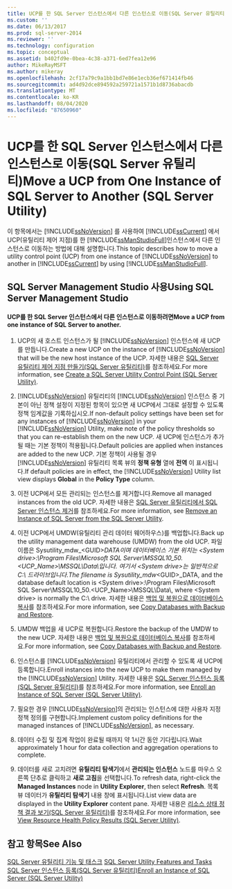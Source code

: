 ```yaml
---
title: UCP를 한 SQL Server 인스턴스에서 다른 인스턴스로 이동(SQL Server 유틸리티) | Microsoft 문서
ms.custom: ''
ms.date: 06/13/2017
ms.prod: sql-server-2014
ms.reviewer: ''
ms.technology: configuration
ms.topic: conceptual
ms.assetid: b402fd9e-0bea-4c38-a371-6ed7fea12e96
author: MikeRayMSFT
ms.author: mikeray
ms.openlocfilehash: 2cf17a79c9a1bb1bd7e86e1ecb36ef671414fb46
ms.sourcegitcommit: ad4d92dce894592a259721a1571b1d8736abacdb
ms.translationtype: MT
ms.contentlocale: ko-KR
ms.lasthandoff: 08/04/2020
ms.locfileid: "87650960"
---
```

# <a name="move-a-ucp-from-one-instance-of-sql-server-to-another-sql-server-utility"></a><span data-ttu-id="6f6cd-102">UCP를 한 SQL Server 인스턴스에서 다른 인스턴스로 이동(SQL Server 유틸리티)</span><span class="sxs-lookup"><span data-stu-id="6f6cd-102">Move a UCP from One Instance of SQL Server to Another (SQL Server Utility)</span></span>
  <span data-ttu-id="6f6cd-103">이 항목에서는 [!INCLUDE[ssNoVersion](../../includes/ssnoversion-md.md)] 를 사용하여 [!INCLUDE[ssCurrent](../../includes/sscurrent-md.md)] 에서 UCP(유틸리티 제어 지점)를 한 [!INCLUDE[ssManStudioFull](../../includes/ssmanstudiofull-md.md)]인스턴스에서 다른 인스턴스로 이동하는 방법에 대해 설명합니다.</span><span class="sxs-lookup"><span data-stu-id="6f6cd-103">This topic describes how to move a utility control point (UCP) from one instance of [!INCLUDE[ssNoVersion](../../includes/ssnoversion-md.md)] to another in [!INCLUDE[ssCurrent](../../includes/sscurrent-md.md)] by using [!INCLUDE[ssManStudioFull](../../includes/ssmanstudiofull-md.md)].</span></span>  
  
##  <a name="using-sql-server-management-studio"></a><a name="SSMSProcedure"></a> <span data-ttu-id="6f6cd-104">SQL Server Management Studio 사용</span><span class="sxs-lookup"><span data-stu-id="6f6cd-104">Using SQL Server Management Studio</span></span>  
  
#### <a name="move-a-ucp-from-one-instance-of-sql-server-to-another"></a><span data-ttu-id="6f6cd-105">UCP를 한 SQL Server 인스턴스에서 다른 인스턴스로 이동하려면</span><span class="sxs-lookup"><span data-stu-id="6f6cd-105">Move a UCP from one instance of SQL Server to another.</span></span>  
  
1.  <span data-ttu-id="6f6cd-106">UCP의 새 호스트 인스턴스가 될 [!INCLUDE[ssNoVersion](../../includes/ssnoversion-md.md)] 인스턴스에 새 UCP를 만듭니다.</span><span class="sxs-lookup"><span data-stu-id="6f6cd-106">Create a new UCP on the instance of [!INCLUDE[ssNoVersion](../../includes/ssnoversion-md.md)] that will be the new host instance of the UCP.</span></span> <span data-ttu-id="6f6cd-107">자세한 내용은 [SQL Server 유틸리티 제어 지점 만들기&#40;SQL Server 유틸리티&#41;](create-a-sql-server-utility-control-point-sql-server-utility.md)를 참조하세요.</span><span class="sxs-lookup"><span data-stu-id="6f6cd-107">For more information, see [Create a SQL Server Utility Control Point &#40;SQL Server Utility&#41;](create-a-sql-server-utility-control-point-sql-server-utility.md).</span></span>  
  
2.  <span data-ttu-id="6f6cd-108">[!INCLUDE[ssNoVersion](../../includes/ssnoversion-md.md)] 유틸리티의 [!INCLUDE[ssNoVersion](../../includes/ssnoversion-md.md)] 인스턴스 중 기본이 아닌 정책 설정이 지정된 항목이 있으면 새 UCP에서 그대로 설정할 수 있도록 정책 임계값을 기록하십시오.</span><span class="sxs-lookup"><span data-stu-id="6f6cd-108">If non-default policy settings have been set for any instances of [!INCLUDE[ssNoVersion](../../includes/ssnoversion-md.md)] in your [!INCLUDE[ssNoVersion](../../includes/ssnoversion-md.md)] Utility, make note of the policy thresholds so that you can re-establish them on the new UCP.</span></span> <span data-ttu-id="6f6cd-109">새 UCP에 인스턴스가 추가될 때는 기본 정책이 적용됩니다.</span><span class="sxs-lookup"><span data-stu-id="6f6cd-109">Default policies are applied when instances are added to the new UCP.</span></span> <span data-ttu-id="6f6cd-110">기본 정책이 사용될 경우 [!INCLUDE[ssNoVersion](../../includes/ssnoversion-md.md)] 유틸리티 목록 뷰의 **정책 유형** 열에 **전역** 이 표시됩니다.</span><span class="sxs-lookup"><span data-stu-id="6f6cd-110">If default policies are in effect, the [!INCLUDE[ssNoVersion](../../includes/ssnoversion-md.md)] Utility list view displays **Global** in the **Policy Type** column.</span></span>  
  
3.  <span data-ttu-id="6f6cd-111">이전 UCP에서 모든 관리되는 인스턴스를 제거합니다.</span><span class="sxs-lookup"><span data-stu-id="6f6cd-111">Remove all managed instances from the old UCP.</span></span> <span data-ttu-id="6f6cd-112">자세한 내용은 [SQL Server 유틸리티에서 SQL Server 인스턴스 제거](remove-an-instance-of-sql-server-from-the-sql-server-utility.md)를 참조하세요.</span><span class="sxs-lookup"><span data-stu-id="6f6cd-112">For more information, see [Remove an Instance of SQL Server from the SQL Server Utility](remove-an-instance-of-sql-server-from-the-sql-server-utility.md).</span></span>  
  
4.  <span data-ttu-id="6f6cd-113">이전 UCP에서 UMDW(유틸리티 관리 데이터 웨어하우스)를 백업합니다.</span><span class="sxs-lookup"><span data-stu-id="6f6cd-113">Back up the utility management data warehouse (UMDW) from the old UCP.</span></span> <span data-ttu-id="6f6cd-114">파일 이름은 Sysutility_mdw_\<GUID>_DATA이며 데이터베이스 기본 위치는 \<System drive>:\Program Files\Microsoft SQL Server\MSSQL10_50.<UCP_Name>\MSSQL\Data\\입니다. 여기서 \<System drive>는 일반적으로 C:\ 드라이브입니다.</span><span class="sxs-lookup"><span data-stu-id="6f6cd-114">The filename is Sysutility_mdw_\<GUID>_DATA, and the database default location is \<System drive>:\Program Files\Microsoft SQL Server\MSSQL10_50.<UCP_Name>\MSSQL\Data\\, where \<System drive> is normally the C:\ drive.</span></span> <span data-ttu-id="6f6cd-115">자세한 내용은 [백업 및 복원으로 데이터베이스 복사](../databases/copy-databases-with-backup-and-restore.md)를 참조하세요.</span><span class="sxs-lookup"><span data-stu-id="6f6cd-115">For more information, see [Copy Databases with Backup and Restore](../databases/copy-databases-with-backup-and-restore.md).</span></span>  
  
5.  <span data-ttu-id="6f6cd-116">UMDW 백업을 새 UCP로 복원합니다.</span><span class="sxs-lookup"><span data-stu-id="6f6cd-116">Restore the backup of the UMDW to the new UCP.</span></span> <span data-ttu-id="6f6cd-117">자세한 내용은 [백업 및 복원으로 데이터베이스 복사](../databases/copy-databases-with-backup-and-restore.md)를 참조하세요.</span><span class="sxs-lookup"><span data-stu-id="6f6cd-117">For more information, see [Copy Databases with Backup and Restore](../databases/copy-databases-with-backup-and-restore.md).</span></span>  
  
6.  <span data-ttu-id="6f6cd-118">인스턴스를 [!INCLUDE[ssNoVersion](../../includes/ssnoversion-md.md)] 유틸리티에서 관리할 수 있도록 새 UCP에 등록합니다.</span><span class="sxs-lookup"><span data-stu-id="6f6cd-118">Enroll instances into the new UCP to make them managed by the [!INCLUDE[ssNoVersion](../../includes/ssnoversion-md.md)] Utility.</span></span> <span data-ttu-id="6f6cd-119">자세한 내용은 [SQL Server 인스턴스 등록&#40;SQL Server 유틸리티&#41;](enroll-an-instance-of-sql-server-sql-server-utility.md)를 참조하세요.</span><span class="sxs-lookup"><span data-stu-id="6f6cd-119">For more information, see [Enroll an Instance of SQL Server &#40;SQL Server Utility&#41;](enroll-an-instance-of-sql-server-sql-server-utility.md).</span></span>  
  
7.  <span data-ttu-id="6f6cd-120">필요한 경우 [!INCLUDE[ssNoVersion](../../includes/ssnoversion-md.md)]의 관리되는 인스턴스에 대한 사용자 지정 정책 정의를 구현합니다.</span><span class="sxs-lookup"><span data-stu-id="6f6cd-120">Implement custom policy definitions for the managed instances of [!INCLUDE[ssNoVersion](../../includes/ssnoversion-md.md)], as necessary.</span></span>  
  
8.  <span data-ttu-id="6f6cd-121">데이터 수집 및 집계 작업이 완료될 때까지 약 1시간 동안 기다립니다.</span><span class="sxs-lookup"><span data-stu-id="6f6cd-121">Wait approximately 1 hour for data collection and aggregation operations to complete.</span></span>  
  
9. <span data-ttu-id="6f6cd-122">데이터를 새로 고치려면 **유틸리티 탐색기**에서 **관리되는 인스턴스** 노드를 마우스 오른쪽 단추로 클릭하고 **새로 고침**을 선택합니다.</span><span class="sxs-lookup"><span data-stu-id="6f6cd-122">To refresh data, right-click the **Managed Instances** node in **Utility Explorer**, then select **Refresh**.</span></span> <span data-ttu-id="6f6cd-123">목록 뷰 데이터가 **유틸리티 탐색기** 내용 창에 표시됩니다.</span><span class="sxs-lookup"><span data-stu-id="6f6cd-123">List view data are displayed in the **Utility Explorer** content pane.</span></span> <span data-ttu-id="6f6cd-124">자세한 내용은 [리소스 상태 정책 결과 보기&#40;SQL Server 유틸리티&#41;](view-resource-health-policy-results-sql-server-utility.md)를 참조하세요.</span><span class="sxs-lookup"><span data-stu-id="6f6cd-124">For more information, see [View Resource Health Policy Results &#40;SQL Server Utility&#41;](view-resource-health-policy-results-sql-server-utility.md).</span></span>  
  
## <a name="see-also"></a><span data-ttu-id="6f6cd-125">참고 항목</span><span class="sxs-lookup"><span data-stu-id="6f6cd-125">See Also</span></span>  
 <span data-ttu-id="6f6cd-126">[SQL Server 유틸리티 기능 및 태스크](sql-server-utility-features-and-tasks.md) </span><span class="sxs-lookup"><span data-stu-id="6f6cd-126">[SQL Server Utility Features and Tasks](sql-server-utility-features-and-tasks.md) </span></span>  
 [<span data-ttu-id="6f6cd-127">SQL Server 인스턴스 등록&#40;SQL Server 유틸리티&#41;</span><span class="sxs-lookup"><span data-stu-id="6f6cd-127">Enroll an Instance of SQL Server &#40;SQL Server Utility&#41;</span></span>](enroll-an-instance-of-sql-server-sql-server-utility.md)  
  
  
